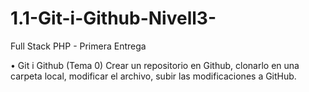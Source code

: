# 1.1-Git-i-Github-Nivell3-
Full Stack PHP - Primera Entrega

•	Git i Github (Tema 0)
Crear un repositorio en Github, clonarlo en una carpeta local, modificar el archivo, subir las modificaciones a GitHub.
